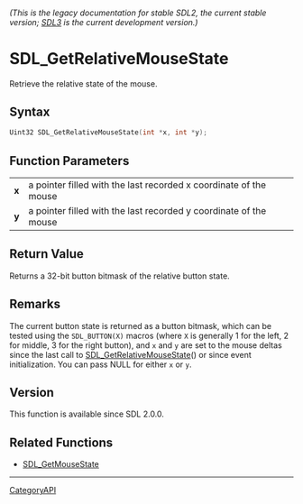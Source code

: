 ###### (This is the legacy documentation for stable SDL2, the current stable version; [SDL3](https://wiki.libsdl.org/SDL3/) is the current development version.)
# SDL_GetRelativeMouseState

Retrieve the relative state of the mouse.

## Syntax

```c
Uint32 SDL_GetRelativeMouseState(int *x, int *y);

```

## Function Parameters

|           |                                                                   |
| --------- | ----------------------------------------------------------------- |
| **x**     | a pointer filled with the last recorded x coordinate of the mouse |
| **y**     | a pointer filled with the last recorded y coordinate of the mouse |

## Return Value

Returns a 32-bit button bitmask of the relative button state.

## Remarks

The current button state is returned as a button bitmask, which can be
tested using the `SDL_BUTTON(X)` macros (where `X` is generally 1 for the
left, 2 for middle, 3 for the right button), and `x` and `y` are set to the
mouse deltas since the last call to
[SDL_GetRelativeMouseState](SDL_GetRelativeMouseState)() or since event
initialization. You can pass NULL for either `x` or `y`.

## Version

This function is available since SDL 2.0.0.

## Related Functions

* [SDL_GetMouseState](SDL_GetMouseState)

----
[CategoryAPI](CategoryAPI)

